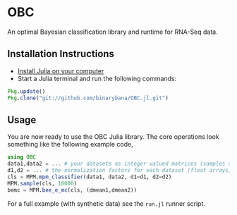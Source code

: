 # OBC

An optimal Bayesian classification library and runtime for RNA-Seq data.

## Installation Instructions
 - [Install Julia on your computer](http://julialang.org/downloads/)
 - Start a Julia terminal and run the following commands:

```julia
Pkg.update()
Pkg.clone("git://github.com/binarybana/OBC.jl.git")
```

## Usage

You are now ready to use the OBC Julia library. The core operations look 
something like the following example code,
```julia
using OBC
data1,data2 = ... # your datasets as integer valued matrices (samples x genes)
d1,d2 = ... # the normalization factors for each dataset (float arrays)
cls = MPM.mpm_classifier(data1, data2, d1=d1, d2=d2)
MPM.sample(cls, 10000)
bemc = MPM.bee_e_mc(cls, (dmean1,dmean2))
```

For a full example (with synthetic data) see the ``run.jl`` runner script.

